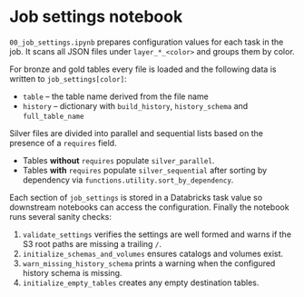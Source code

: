 # Job settings notebook

`00_job_settings.ipynb` prepares configuration values for each task in the job. It scans all JSON files under `layer_*_<color>` and groups them by color.

For bronze and gold tables every file is loaded and the following data is written to `job_settings[color]`:

- `table` – the table name derived from the file name
- `history` – dictionary with `build_history`, `history_schema` and `full_table_name`

Silver files are divided into parallel and sequential lists based on the presence of a `requires` field.

- Tables **without** `requires` populate `silver_parallel`.
- Tables **with** `requires` populate `silver_sequential` after sorting by dependency via `functions.utility.sort_by_dependency`.

Each section of `job_settings` is stored in a Databricks task value so downstream notebooks can access the configuration.
Finally the notebook runs several sanity checks:

1. `validate_settings` verifies the settings are well formed and warns if the
   S3 root paths are missing a trailing `/`.
2. `initialize_schemas_and_volumes` ensures catalogs and volumes exist.
3. `warn_missing_history_schema` prints a warning when the configured history schema is missing.
4. `initialize_empty_tables` creates any empty destination tables.

